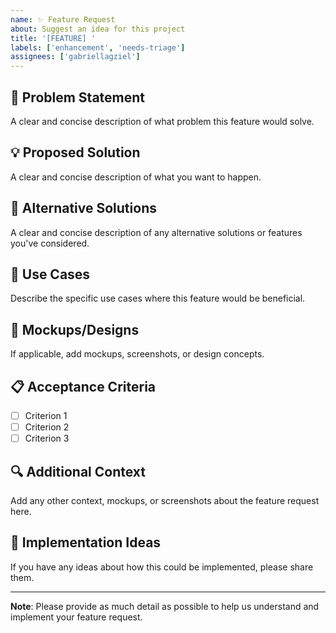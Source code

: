 ```yaml
---
name: ✨ Feature Request
about: Suggest an idea for this project
title: '[FEATURE] '
labels: ['enhancement', 'needs-triage']
assignees: ['gabriellagziel']
---
```


## 🎯 Problem Statement
A clear and concise description of what problem this feature would solve.

## 💡 Proposed Solution
A clear and concise description of what you want to happen.

## 🔄 Alternative Solutions
A clear and concise description of any alternative solutions or features you've considered.

## 📱 Use Cases
Describe the specific use cases where this feature would be beneficial.

## 🎨 Mockups/Designs
If applicable, add mockups, screenshots, or design concepts.

## 📋 Acceptance Criteria
- [ ] Criterion 1
- [ ] Criterion 2
- [ ] Criterion 3

## 🔍 Additional Context
Add any other context, mockups, or screenshots about the feature request here.

## 🚀 Implementation Ideas
If you have any ideas about how this could be implemented, please share them.

---

**Note**: Please provide as much detail as possible to help us understand and implement your feature request.
